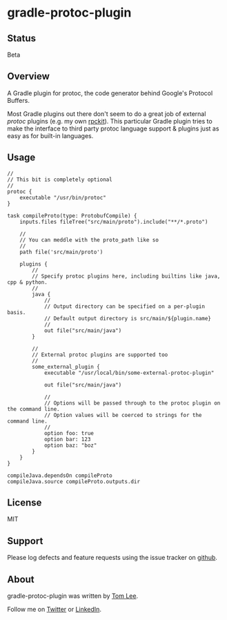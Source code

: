 # gradle-protoc-plugin

## Status

Beta

## Overview

A Gradle plugin for protoc, the code generator behind Google's Protocol Buffers.

Most Gradle plugins out there don't seem to do a great job of external *protoc*
plugins (e.g. my own [rpckit](http://github.com/thomaslee/protoc-gen-rpckit)).
This  particular Gradle plugin tries to make the interface to third party
protoc language support & plugins just as easy as for built-in languages.

## Usage

    //
    // This bit is completely optional
    //
    protoc {
        executable "/usr/bin/protoc"
    }

    task compileProto(type: ProtobufCompile) {
        inputs.files fileTree("src/main/proto").include("**/*.proto")

        //
        // You can meddle with the proto_path like so
        //
        path file('src/main/proto')

        plugins {
            //
            // Specify protoc plugins here, including builtins like java, cpp & python.
            //
            java {
                //
                // Output directory can be specified on a per-plugin basis.
                // Default output directory is src/main/${plugin.name}
                //
                out file("src/main/java")
            }

            //
            // External protoc plugins are supported too
            //
            some_external_plugin {
                executable "/usr/local/bin/some-external-protoc-plugin"

                out file("src/main/java")

                //
                // Options will be passed through to the protoc plugin on the command line.
                // Option values will be coerced to strings for the command line.
                //
                option foo: true
                option bar: 123
                option baz: "boz"
            }
        }
    }

    compileJava.dependsOn compileProto
    compileJava.source compileProto.outputs.dir

## License

MIT

## Support

Please log defects and feature requests using the issue tracker on [github](http://github.com/thomaslee/gradle-protoc-plugin/issues).

## About

gradle-protoc-plugin was written by [Tom Lee](http://tomlee.co).

Follow me on [Twitter](http://www.twitter.com/tglee) or
[LinkedIn](http://au.linkedin.com/pub/thomas-lee/2/386/629).

